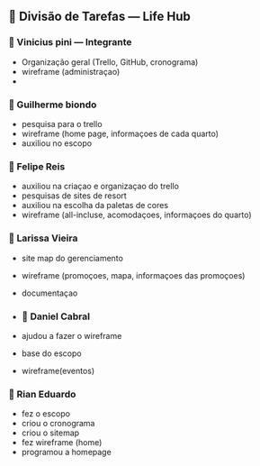 ## 👤 Divisão de Tarefas — Life Hub

### 🔹 Vinicius pini — **Integrante**
- Organização geral (Trello, GitHub, cronograma)
- wireframe (administraçao)
-       

### 🔹 Guilherme biondo 
- pesquisa para o trello
- wireframe (home page, informaçoes de cada quarto)
- auxiliou no escopo

### 🔹 Felipe Reis 
- auxiliou na criaçao e organizaçao do trello
- pesquisas de sites de resort
- auxiliou na escolha da paletas de cores
- wireframe (all-incluse, acomodaçoes, informaçoes do quarto)

### 🔹 Larissa Vieira
- site map do gerenciamento
- wireframe (promoçoes, mapa, informaçoes das promoçoes)
- documentaçao
  
- ### 🔹 Daniel Cabral
- ajudou a fazer o wireframe
- base do escopo
- wireframe(eventos)

### 🔹 Rian Eduardo
- fez o escopo
- criou o cronograma
- criou o sitemap
- fez wireframe (home)
- programou a homepage
